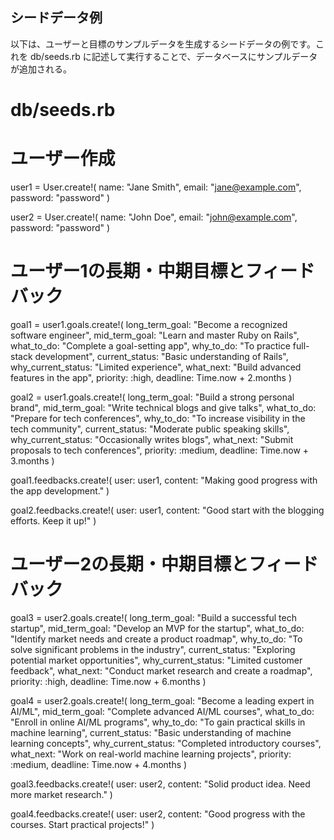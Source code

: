 
## シードデータ例
以下は、ユーザーと目標のサンプルデータを生成するシードデータの例です。これを db/seeds.rb に記述して実行することで、データベースにサンプルデータが追加される。
# db/seeds.rb

# ユーザー作成
user1 = User.create!(
  name: "Jane Smith",
  email: "jane@example.com",
  password: "password"
)

user2 = User.create!(
  name: "John Doe",
  email: "john@example.com",
  password: "password"
)

# ユーザー1の長期・中期目標とフィードバック
goal1 = user1.goals.create!(
  long_term_goal: "Become a recognized software engineer",
  mid_term_goal: "Learn and master Ruby on Rails",
  what_to_do: "Complete a goal-setting app",
  why_to_do: "To practice full-stack development",
  current_status: "Basic understanding of Rails",
  why_current_status: "Limited experience",
  what_next: "Build advanced features in the app",
  priority: :high,
  deadline: Time.now + 2.months
)

goal2 = user1.goals.create!(
  long_term_goal: "Build a strong personal brand",
  mid_term_goal: "Write technical blogs and give talks",
  what_to_do: "Prepare for tech conferences",
  why_to_do: "To increase visibility in the tech community",
  current_status: "Moderate public speaking skills",
  why_current_status: "Occasionally writes blogs",
  what_next: "Submit proposals to tech conferences",
  priority: :medium,
  deadline: Time.now + 3.months
)

goal1.feedbacks.create!(
  user: user1,
  content: "Making good progress with the app development."
)

goal2.feedbacks.create!(
  user: user1,
  content: "Good start with the blogging efforts. Keep it up!"
)

# ユーザー2の長期・中期目標とフィードバック
goal3 = user2.goals.create!(
  long_term_goal: "Build a successful tech startup",
  mid_term_goal: "Develop an MVP for the startup",
  what_to_do: "Identify market needs and create a product roadmap",
  why_to_do: "To solve significant problems in the industry",
  current_status: "Exploring potential market opportunities",
  why_current_status: "Limited customer feedback",
  what_next: "Conduct market research and create a roadmap",
  priority: :high,
  deadline: Time.now + 6.months
)

goal4 = user2.goals.create!(
  long_term_goal: "Become a leading expert in AI/ML",
  mid_term_goal: "Complete advanced AI/ML courses",
  what_to_do: "Enroll in online AI/ML programs",
  why_to_do: "To gain practical skills in machine learning",
  current_status: "Basic understanding of machine learning concepts",
  why_current_status: "Completed introductory courses",
  what_next: "Work on real-world machine learning projects",
  priority: :medium,
  deadline: Time.now + 4.months
)

goal3.feedbacks.create!(
  user: user2,
  content: "Solid product idea. Need more market research."
)

goal4.feedbacks.create!(
  user: user2,
  content: "Good progress with the courses. Start practical projects!"
)



